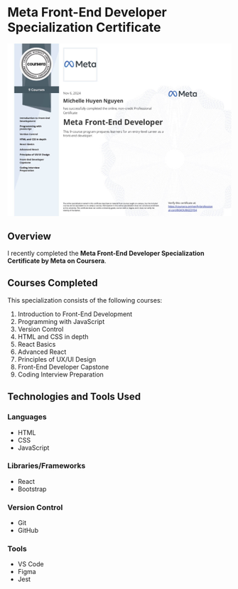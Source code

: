 # Meta Front-End Developer Specialization Certificate
<img src='./Meta-Front-End-Developer-Certificate.jpg' alt="Image of Michelle Nguyen's Meta Front-End Developer Certificate" />

## Overview
I recently completed the **Meta Front-End Developer Specialization Certificate by Meta on Coursera**.

## Courses Completed
This specialization consists of the following courses:
1. Introduction to Front-End Development
2. Programming with JavaScript
3. Version Control
4. HTML and CSS in depth
5. React Basics
6. Advanced React
7. Principles of UX/UI Design
8. Front-End Developer Capstone
9. Coding Interview Preparation

## Technologies and Tools Used
### Languages
- HTML
- CSS
- JavaScript

### Libraries/Frameworks
- React
- Bootstrap

### Version Control
- Git
- GitHub

### Tools
- VS Code
- Figma
- Jest
